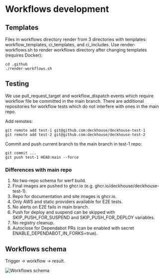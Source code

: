 # Workflows development

## Templates

Files in workflows directory render from 3 directories with templates: workflow_templates,
ci_templates, and ci_includes. Use render-workflows.sh to render workflows directory
after changing templates (requires Docker):

```
cd .github
./render-workflows.sh
```

## Testing

We use pull_request_target and workflow_dispatch events which require workflow file
be committed in the main branch.
There are additional repositories for workflow tests which do not interfere with ones in the main repo.

Add remotes:

```
git remote add test-1 git@github.com:deckhouse/deckhouse-test-1
git remote add test-2 git@github.com:deckhouse/deckhouse-test-2
```

Commit and push current branch to the main branch in test-1 repo:

```
git commit ...
git push test-1 HEAD:main --force
```

### Differences with main repo

1. No two-repo schema for werf build.
2. Final images are pushed to ghcr.io (e.g. ghcr.io/deckhouse/deckhouse-test-1).
3. Repo for documentation and site images is ghcr.io.
4. Only AWS and static providers available for E2E tests.
5. No alerts on E2E fails in main branch.
6. Push for deploy and suspend can be skipped with SKIP_PUSH_FOR_SUSPEND and SKIP_PUSH_FOR_DEPLOY variables.
7. No registry cleanup.
8. Autoclose for Dependabot PRs (can be enabled with secret ENABLE_DEPENDABOT_IN_FORKS=true).

## Workflows schema

Trigger -> workflow -> result.

![Workflows schema](ci-schema.png)
